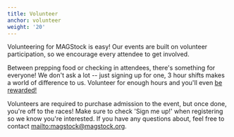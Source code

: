 ```yaml
---
title: Volunteer
anchor: volunteer
weight: '20'
---
```

Volunteering for MAGStock is easy! Our events are built on volunteer participation, so we encourage every attendee to get involved.

Between prepping food or checking in attendees, there's something for everyone! We don't ask a lot -- just signing up for one, 3 hour shifts makes a world of difference to us. Volunteer for enough hours and you'll even [be rewarded!](https://magstock8.uber.magfest.org/uber/static_views/stafferComps.html)

Volunteers are required to purchase admission to the event, but once done, you're off to the races! Make sure to check 'Sign me up!' when registering so we know you're interested. If you have any questions about, feel free to contact <mailto:magstock@magstock.org>.
